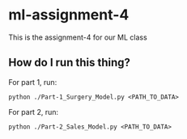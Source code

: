 # ml-assignment-4
This is the assignment-4 for our ML class

## How do I run this thing?

For part 1, run: 

```
python ./Part-1_Surgery_Model.py <PATH_TO_DATA>
```

For part 2, run:

```
python ./Part-2_Sales_Model.py <PATH_TO_DATA>
```
